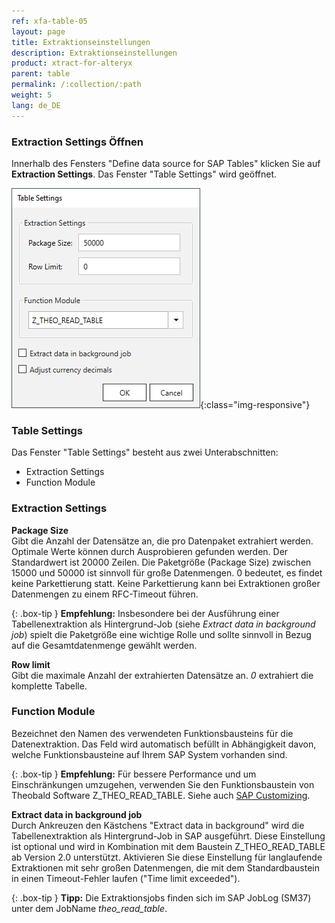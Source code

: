 ```yaml
---
ref: xfa-table-05
layout: page
title: Extraktionseinstellungen
description: Extraktionseinstellungen
product: xtract-for-alteryx
parent: table
permalink: /:collection/:path
weight: 5
lang: de_DE
---
```


### Extraction Settings Öffnen
Innerhalb des Fensters "Define data source for SAP Tables" klicken Sie auf **Extraction Settings**. Das Fenster "Table Settings" wird geöffnet. 

![Extraction-Settings-01](/img/content/xu/Table-Extraction-Settings.png){:class="img-responsive"}

### Table Settings
Das Fenster "Table Settings" besteht aus zwei Unterabschnitten:
- Extraction Settings
- Function Module 

### Extraction Settings

**Package Size** <br>
Gibt die Anzahl der Datensätze an, die pro Datenpaket extrahiert werden.
Optimale Werte können durch Ausprobieren gefunden werden. Der Standardwert ist 20000 Zeilen. 
Die Paketgröße (Package Size) zwischen 15000 und 50000 ist sinnvoll für große Datenmengen.
0 bedeutet, es findet keine Parkettierung statt. Keine Parkettierung kann bei Extraktionen großer Datenmengen zu einem RFC-Timeout führen.

{: .box-tip }
**Empfehlung:** Insbesondere bei der Ausführung einer Tabellenextraktion als Hintergrund-Job (siehe *Extract data in background job*) spielt die Paketgröße eine wichtige Rolle und sollte sinnvoll in Bezug auf die Gesamtdatenmenge gewählt werden. 

**Row limit** <br>
Gibt die maximale Anzahl der extrahierten Datensätze an. *0* extrahiert die komplette Tabelle.

### Function Module
Bezeichnet den Namen des verwendeten Funktionsbausteins für die Datenextraktion. Das Feld wird automatisch befüllt in Abhängigkeit davon, welche Funktionsbausteine auf Ihrem SAP System vorhanden sind.


{: .box-tip }
**Empfehlung:** Für bessere Performance und um Einschränkungen umzugehen, verwenden Sie den Funktionsbaustein von Theobald Software 
Z_THEO_READ_TABLE. Siehe auch [SAP Customizing](../sap-customizing). 

**Extract data in background job** <br>
Durch Ankreuzen den Kästchens "Extract data in background" wird die Tabellenextraktion als Hintergrund-Job in SAP ausgeführt. 
Diese Einstellung ist optional und wird in Kombination mit dem Baustein Z_THEO_READ_TABLE ab Version 2.0 unterstützt.
Aktivieren Sie diese Einstellung für langlaufende Extraktionen mit sehr großen Datenmengen, die mit dem Standardbaustein in einen Timeout-Fehler laufen ("Time limit exceeded"). <br>


{: .box-tip }
**Tipp:** Die Extraktionsjobs finden sich im SAP JobLog (SM37) unter dem JobName *theo_read_table*.
